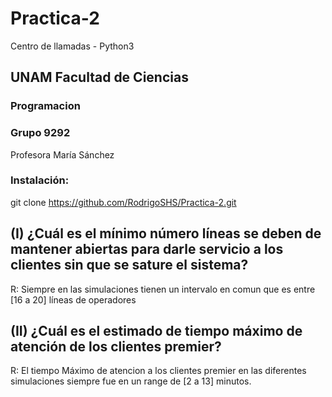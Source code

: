 # Practica-2
Centro de llamadas - Python3

## UNAM Facultad de Ciencias
### Programacion
### Grupo 9292
Profesora María Sánchez

### Instalación:
git clone https://github.com/RodrigoSHS/Practica-2.git

## (I) ¿Cuál es el mínimo número líneas se deben de mantener abiertas para darle servicio a los clientes sin que se sature el sistema?
R: Siempre en las simulaciones tienen un intervalo en comun que es entre [16 a 20] líneas de operadores
## (II) ¿Cuál es el estimado de tiempo máximo de atención de los clientes premier?
R: El tiempo Máximo de atencion a los clientes premier en las diferentes simulaciones siempre fue en un range de [2 a 13] minutos.
